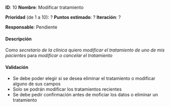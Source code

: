 **ID**: 10
**Nombre**: Modificar tratamiento

**Prioridad** (de 1 a 10): ?
**Puntos estimado**: ?
**Iteración**: ?

**Responsable**: Pendiente

#### Descripción

Como *secretario de la clínica* quiero *modificar el tratamiento de uno de mis pacientes* para *modificar o cancelar el tratamiento*

#### Validación

* Se debe poder elegir si se desea eliminar el tratamiento o modificar alguno de sus campos
* Solo se podrán modificar los tratamientos recientes
* Se debe pedir confirmación antes de moficiar los datos o eliminar un tratamiento
